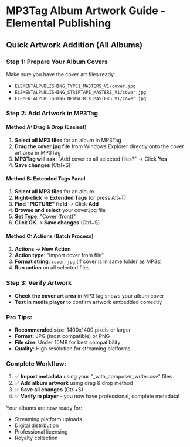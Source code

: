 # MP3Tag Album Artwork Guide - Elemental Publishing

## Quick Artwork Addition (All Albums)

### Step 1: Prepare Your Album Covers
Make sure you have the cover art files ready:
- `ELEMENTALPUBLISHING_TYPE1_MASTERS_V1/cover.jpg`
- `ELEMENTALPUBLISHING_STRIPTAPE_MASTERS_V1/cover.jpg`  
- `ELEMENTALPUBLISHING_NEWMATRIX_MASTERS_V1/cover.jpg`

### Step 2: Add Artwork in MP3Tag

#### Method A: Drag & Drop (Easiest)
1. **Select all MP3 files** for an album in MP3Tag
2. **Drag the cover.jpg file** from Windows Explorer directly onto the cover art area in MP3Tag
3. **MP3Tag will ask**: "Add cover to all selected files?" → Click **Yes**
4. **Save changes** (Ctrl+S)

#### Method B: Extended Tags Panel
1. **Select all MP3 files** for an album
2. **Right-click** → **Extended Tags** (or press Alt+T)
3. **Find "PICTURE" field** → Click **Add**
4. **Browse and select** your cover.jpg file
5. **Set Type**: "Cover (front)" 
6. **Click OK** → **Save changes** (Ctrl+S)

#### Method C: Actions (Batch Process)
1. **Actions** → **New Action**
2. **Action type**: "Import cover from file"
3. **Format string**: `cover.jpg` (if cover is in same folder as MP3s)
4. **Run action** on all selected files

### Step 3: Verify Artwork
- **Check the cover art area** in MP3Tag shows your album cover
- **Test in media player** to confirm artwork embedded correctly

### Pro Tips:
- **Recommended size**: 1400x1400 pixels or larger
- **Format**: JPG (most compatible) or PNG
- **File size**: Under 10MB for best compatibility
- **Quality**: High resolution for streaming platforms

### Complete Workflow:
1. ✅ **Import metadata** using your "_with_composer_writer.csv" files
2. ✅ **Add album artwork** using drag & drop method
3. ✅ **Save all changes** (Ctrl+S)
4. ✅ **Verify in player** - you now have professional, complete metadata!

Your albums are now ready for:
- Streaming platform uploads
- Digital distribution
- Professional licensing
- Royalty collection
